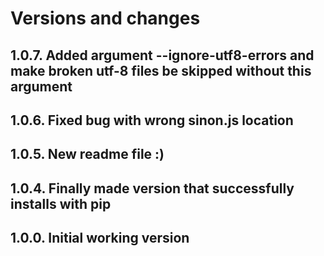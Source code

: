 # Versions and changes

## 1.0.7. Added argument --ignore-utf8-errors and make broken utf-8 files be skipped without this argument

## 1.0.6. Fixed bug with wrong sinon.js location

## 1.0.5. New readme file :)

## 1.0.4. Finally made version that successfully installs with pip

## 1.0.0. Initial working version
